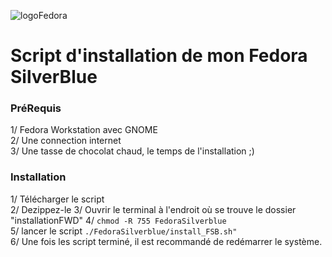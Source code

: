 ![logoFedora](https://silverblue.fedoraproject.org/public/silverblue-logo.svg)

# Script d'installation de mon Fedora SilverBlue

### PréRequis
1/ Fedora Workstation avec GNOME   
2/ Une connection internet     
3/ Une tasse de chocolat chaud, le temps de l'installation ;)    

### Installation
1/ Télécharger le script    
2/ Dezippez-le
3/ Ouvrir le terminal à l'endroit où se trouve le dossier "installationFWD"
4/ ```chmod -R 755 FedoraSilverblue```    
5/ lancer le script ```./FedoraSilverblue/install_FSB.sh"```       
6/ Une fois les script terminé, il est recommandé de redémarrer le système.     
